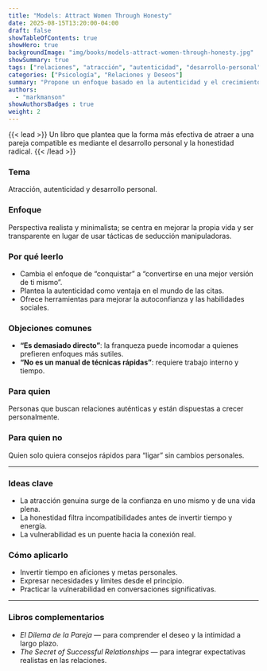 ```yaml
---
title: "Models: Attract Women Through Honesty"
date: 2025-08-15T13:20:00-04:00
draft: false
showTableOfContents: true
showHero: true
backgroundImage: "img/books/models-attract-women-through-honesty.jpg"
showSummary: true
tags: ["relaciones", "atracción", "autenticidad", "desarrollo-personal"]
categories: ["Psicología", "Relaciones y Deseos"]
summary: "Propone un enfoque basado en la autenticidad y el crecimiento personal como la mejor manera de atraer relaciones sanas."
authors:
  - "markmanson"
showAuthorsBadges : true
weight: 2
---
```


{{< lead >}}
Un libro que plantea que la forma más efectiva de atraer a una pareja compatible es mediante el desarrollo personal y la honestidad radical.
{{< /lead >}}

### Tema
Atracción, autenticidad y desarrollo personal.

### Enfoque
Perspectiva realista y minimalista; se centra en mejorar la propia vida y ser transparente en lugar de usar tácticas de seducción manipuladoras.

### Por qué leerlo
* Cambia el enfoque de “conquistar” a “convertirse en una mejor versión de ti mismo”.
* Plantea la autenticidad como ventaja en el mundo de las citas.
* Ofrece herramientas para mejorar la autoconfianza y las habilidades sociales.

### Objeciones comunes
- **“Es demasiado directo”**: la franqueza puede incomodar a quienes prefieren enfoques más sutiles.
- **“No es un manual de técnicas rápidas”**: requiere trabajo interno y tiempo.

### Para quien
Personas que buscan relaciones auténticas y están dispuestas a crecer personalmente.

### Para quien no
Quien solo quiera consejos rápidos para “ligar” sin cambios personales.

---

### Ideas clave
- La atracción genuina surge de la confianza en uno mismo y de una vida plena.
- La honestidad filtra incompatibilidades antes de invertir tiempo y energía.
- La vulnerabilidad es un puente hacia la conexión real.

### Cómo aplicarlo
- Invertir tiempo en aficiones y metas personales.
- Expresar necesidades y límites desde el principio.
- Practicar la vulnerabilidad en conversaciones significativas.

---

### Libros complementarios
- *El Dilema de la Pareja* — para comprender el deseo y la intimidad a largo plazo.
- *The Secret of Successful Relationships* — para integrar expectativas realistas en las relaciones.
